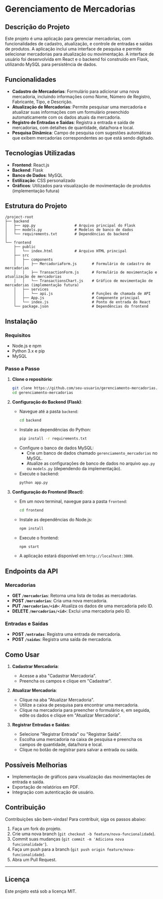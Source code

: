 # Gerenciamento de Mercadorias

## Descrição do Projeto

Este projeto é uma aplicação para gerenciar mercadorias, com funcionalidades de cadastro, atualização, e controle de entradas e saídas de produtos. A aplicação inclui uma interface de pesquisa e permite selecionar mercadorias para atualização ou movimentação. A interface de usuário foi desenvolvida em React e o backend foi construído em Flask, utilizando MySQL para persistência de dados.

## Funcionalidades

- **Cadastro de Mercadorias**: Formulário para adicionar uma nova mercadoria, incluindo informações como Nome, Número de Registro, Fabricante, Tipo, e Descrição.
- **Atualização de Mercadorias**: Permite pesquisar uma mercadoria e atualizar suas informações com um formulário preenchido automaticamente com os dados atuais da mercadoria.
- **Registro de Entradas e Saídas**: Registra a entrada e saída de mercadorias, com detalhes de quantidade, data/hora e local.
- **Pesquisa Dinâmica**: Campo de pesquisa com sugestões automáticas que exibem mercadorias correspondentes ao que está sendo digitado.

## Tecnologias Utilizadas

- **Frontend**: React.js
- **Backend**: Flask
- **Banco de Dados**: MySQL
- **Estilização**: CSS personalizado
- **Gráficos**: Utilizados para visualização de movimentação de produtos (implementação futura)

## Estrutura do Projeto

```
/project-root
├── backend
│   ├── app.py                  # Arquivo principal do Flask
│   ├── models.py               # Modelos de banco de dados
│   └── requirements.txt        # Dependências do backend
│
└── frontend
    ├── public
    │   └── index.html          # Arquivo HTML principal
    ├── src
    │   ├── components
    │   │   ├── MercadoriaForm.js       # Formulário de cadastro de mercadorias
    │   │   ├── TransactionForm.js      # Formulário de movimentação e atualização de mercadorias
    │   │   └── TransactionsChart.js    # Gráfico de movimentação de mercadorias (implementação futura)
    │   ├── services
    │   │   └── api.js                  # Funções de chamada de API
    │   ├── App.js                      # Componente principal
    │   └── index.js                    # Ponto de entrada do React
    └── package.json                    # Dependências do frontend
```

## Instalação

### Requisitos

- Node.js e npm
- Python 3.x e pip
- MySQL

### Passo a Passo

1. **Clone o repositório**:
    ```bash
    git clone https://github.com/seu-usuario/gerenciamento-mercadorias.git
    cd gerenciamento-mercadorias
    ```

2. **Configuração do Backend (Flask)**:
    - Navegue até a pasta `backend`:
      ```bash
      cd backend
      ```
    - Instale as dependências do Python:
      ```bash
      pip install -r requirements.txt
      ```
    - Configure o banco de dados MySQL:
      - Crie um banco de dados chamado `gerenciamento_mercadorias` no MySQL.
      - Atualize as configurações de banco de dados no arquivo `app.py` ou `models.py` (dependendo da implementação).
    - Execute o backend:
      ```bash
      python app.py
      ```

3. **Configuração do Frontend (React)**:
    - Em um novo terminal, navegue para a pasta `frontend`:
      ```bash
      cd frontend
      ```
    - Instale as dependências do Node.js:
      ```bash
      npm install
      ```
    - Execute o frontend:
      ```bash
      npm start
      ```
    - A aplicação estará disponível em `http://localhost:3000`.

## Endpoints da API

### Mercadorias

- **GET `/mercadorias`**: Retorna uma lista de todas as mercadorias.
- **POST `/mercadorias`**: Cria uma nova mercadoria.
- **PUT `/mercadorias/<id>`**: Atualiza os dados de uma mercadoria pelo ID.
- **DELETE `/mercadorias/<id>`**: Exclui uma mercadoria pelo ID.

### Entradas e Saídas

- **POST `/entradas`**: Registra uma entrada de mercadoria.
- **POST `/saidas`**: Registra uma saída de mercadoria.

## Como Usar

1. **Cadastrar Mercadoria**:
   - Acesse a aba "Cadastrar Mercadoria".
   - Preencha os campos e clique em "Cadastrar".

2. **Atualizar Mercadoria**:
   - Clique na aba "Atualizar Mercadoria".
   - Utilize a caixa de pesquisa para encontrar uma mercadoria.
   - Clique na mercadoria para preencher o formulário e, em seguida, edite os dados e clique em "Atualizar Mercadoria".

3. **Registrar Entradas e Saídas**:
   - Selecione "Registrar Entrada" ou "Registrar Saída".
   - Escolha uma mercadoria na caixa de pesquisa e preencha os campos de quantidade, data/hora e local.
   - Clique no botão de registrar para salvar a entrada ou saída.

## Possíveis Melhorias

- Implementação de gráficos para visualização das movimentações de entrada e saída.
- Exportação de relatórios em PDF.
- Integração com autenticação de usuário.

## Contribuição

Contribuições são bem-vindas! Para contribuir, siga os passos abaixo:

1. Faça um fork do projeto.
2. Crie uma nova branch (`git checkout -b feature/nova-funcionalidade`).
3. Commit suas mudanças (`git commit -m 'Adiciona nova funcionalidade'`).
4. Faça um push para a branch (`git push origin feature/nova-funcionalidade`).
5. Abra um Pull Request.

---

## Licença

Este projeto está sob a licença MIT.